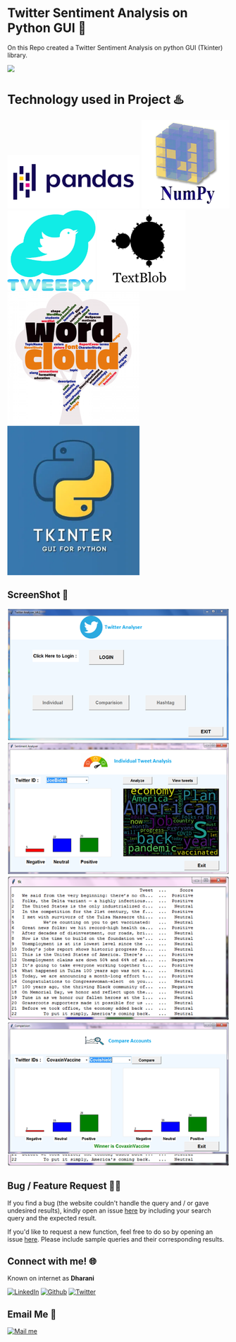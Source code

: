# Twitter Sentiment Analysis on Python GUI :notebook:
On this Repo created a Twitter Sentiment Analysis on python GUI (Tkinter) library.

[![](https://camo.githubusercontent.com/2fb0723ef80f8d87a51218680e209c66f213edf8/68747470733a2f2f666f7274686562616467652e636f6d2f696d616765732f6261646765732f6d6164652d776974682d707974686f6e2e737667)](https://python.org)

# Technology used in Project :hotsprings:

<img target="_blank" src="https://github.com/yogeshnile/technology/blob/master/pandas.png" width="300">    <img target="_blank" src="https://github.com/yogeshnile/technology/blob/master/numpy.png" width="200">      <img target="_blank" src="https://github.com/yogeshnile/technology/blob/master/tweepy.webp" width="200">     <img target="_blank" src="https://github.com/yogeshnile/technology/blob/master/textblob.png" width="200">    <img target="_blank" src="https://github.com/yogeshnile/technology/blob/master/wordcloud.png" width="300">   <img target="_blank" src="https://github.com/yogeshnile/technology/blob/master/tkinter.jpg" width="300">


## ScreenShot :camera_flash:

<img src="https://github.com/vickypappu/Twitter-Analyser/blob/main/Images/ScreenShot/HomeScreen.png"/> 

<img src="https://github.com/vickypappu/Twitter-Analyser/blob/main/Images/ScreenShot/Individual.png"/> 

<img src="https://github.com/vickypappu/Twitter-Analyser/blob/main/Images/ScreenShot/ViewTweets.png"/>

<img src="https://github.com/vickypappu/Twitter-Analyser/blob/main/Images/ScreenShot/Comparision.png"/> 

## Bug / Feature Request :man_technologist:
If you find a bug (the website couldn't handle the query and / or gave undesired results), kindly open an issue [here](https://github.com/vickypappu/Twitter-Analyser/issues/new) by including your search query and the expected result.

If you'd like to request a new function, feel free to do so by opening an issue [here](https://github.com/vickypappu/Twitter-Analyser/issues/new). Please include sample queries and their corresponding results.


## Connect with me! 🌐
Known on internet as **Dharani**

[<img target="_blank" src="https://img.icons8.com/bubbles/100/000000/linkedin.png" title="LinkedIn">](https://www.linkedin.com/in/dharani-rajendran-700512191/)  [<img target="_blank" src="https://img.icons8.com/bubbles/100/000000/github.png" title="Github">](https://github.com/vickypappu) [<img target="_blank" src="https://img.icons8.com/bubbles/100/000000/twitter.png" title="Twitter">](https://twitter.com/DharaniRajend13) 

## Email Me :e-mail:

[<img target="_blank" src="https://img.icons8.com/bubbles/100/000000/secured-letter.png" title="Mail me">](mailto:rdharani2401@gmail.com)
